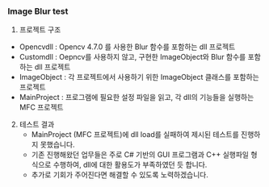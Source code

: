 ### Image Blur test

1. 프로젝트 구조
  - Opencvdll : Opencv 4.7.0 를 사용한 Blur 함수를 포함하는 dll 프로젝트
  - Customdll : Oepncv를 사용하지 않고, 구현한 ImageObject와 Blur 함수를 포함하는 dll 프로젝트
  - ImageObject : 각 프로젝트에서 사용하기 위한 ImageObject 클래스를 포함하는 프로젝트
  - MainProject : 프로그램에 필요한 설정 파일을 읽고, 각 dll의 기능들을 실행하는 MFC 프로젝트
    
2. 테스트 결과
   - MainProject (MFC 프로젝트)에 dll load를 실패하여 제시된 테스트를 진행하지 못했습니다.
   - 기존 진행해왔던 업무들은 주로 C# 기반의 GUI 프로그램과 C++ 실행파일 형식으로 수행하여, dll에 대한 활용도가 부족하였던 듯 합니다.
   - 추가로 기회가 주어진다면 해결할 수 있도록 노력하겠습니다.
